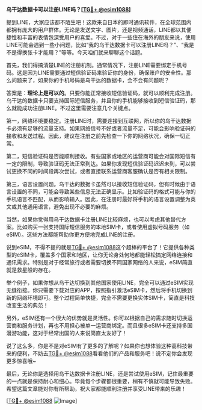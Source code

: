 **乌干达数据卡可以注册LINE吗？[[TG💪+ @esim1088](https://t.me/s/esim1088)]**

提到LINE，大家应该都不陌生吧！这款来自日本的即时通讯软件，在全球范围内都拥有庞大的用户群体。无论是发送文字、图片，还是视频通话，LINE都以其便捷性和丰富的表情包深受用户的喜爱。不过，对于一些住在海外的朋友来说，使用LINE可能会遇到一些小问题，比如“我的乌干达数据卡可以注册LINE吗？”、“我是不是得换张卡才能用？”等等。今天咱们就来聊聊这个话题。

首先，我们得搞清楚LINE的注册机制。通常情况下，注册LINE需要绑定手机号码。这是因为LINE需要通过短信验证码来验证你的身份，确保账户的安全性。那么问题来了，如果你的手机号码是乌干达的数据卡，会不会有问题呢？

答案是：**理论上是可以的**。只要你能正常接收短信验证码，就可以顺利完成注册。乌干达的数据卡只要支持国际短信服务，并且你的手机能够接收到短信验证码，那么就能成功注册LINE。不过这里需要注意几个关键点。

第一，网络环境要稳定。注册LINE时，需要连接到互联网，所以你的乌干达数据卡必须有足够的流量支持。如果网络信号不好或者流量不足，可能会影响验证码的接收和发送过程。因此，建议在注册之前先检查一下你的网络状况，确保一切正常。

第二，短信验证码是否能顺利接收。有些国家或地区的运营商可能会对国际短信有一定的限制，导致验证码无法正常到达。如果你发现短信验证码迟迟未到，可以尝试更换不同的时间段再次尝试，或者直接联系运营商客服确认是否有相关限制。

第三，语言设置问题。乌干达的数据卡虽然可以接收短信验证码，但有时候由于语言设置的不同，可能会导致某些信息无法正确显示。比如验证码的格式可能与你的手机语言不匹配，从而影响输入。因此，在注册时最好将手机的语言设置调整为英文或其他通用语言，避免出现不必要的麻烦。

当然，如果你觉得用乌干达数据卡注册LINE比较麻烦，也可以考虑其他替代方案。比如购买一张支持国际短信服务的本地SIM卡，或者使用虚拟号码服务（如eSIM）。这些方法都能帮助你更方便地完成LINE的注册。

说到eSIM，不得不提的就是[TG💪+ @esim1088](https://t.me/s/esim1088)这个超棒的平台了！它提供各种类型的eSIM卡，覆盖多个国家和地区，让你无论身处何地都能轻松搞定网络连接和通讯需求。特别是对于经常旅行或者需要切换不同国家网络的人来说，eSIM简直就是救星般的存在。

举个例子，如果你想从乌干达切换到其他国家使用LINE，完全可以通过eSIM实现无缝衔接。你只需要下载对应的APP，按照指引激活eSIM卡，然后将手机切换到新的网络环境即可。整个过程简单快捷，完全不需要更换实体SIM卡，简直是科技改变生活的典范！

另外，eSIM还有一个很大的优势就是灵活性。你可以根据自己的需求随时切换运营商和服务计划，再也不用担心被单一运营商绑定。而且很多eSIM卡还支持多国漫游功能，这对于经常出国的人来说简直太友好了！

说了这么多，你是不是对eSIM有了更多的了解呢？如果你也想体验这种高科技带来的便利，不妨去[TG💪+ @esim1088](https://t.me/s/esim1088)看看他们的产品和服务吧！说不定你会发现更多惊喜哦~

最后，无论你是选择用乌干达数据卡注册LINE，还是尝试使用eSIM，记住最重要的一点就是保持耐心和细心。毕竟每个步骤都很重要，稍有不慎就可能导致失败。希望这篇文章能对你有所帮助，祝大家都能顺利注册并享受LINE带来的乐趣！

[[TG💪+ @esim1088](https://t.me/s/esim1088) ![Image](https://i.postimg.cc/4NQfJmqS/Snipaste-2025-05-13-00-14-12.png)]